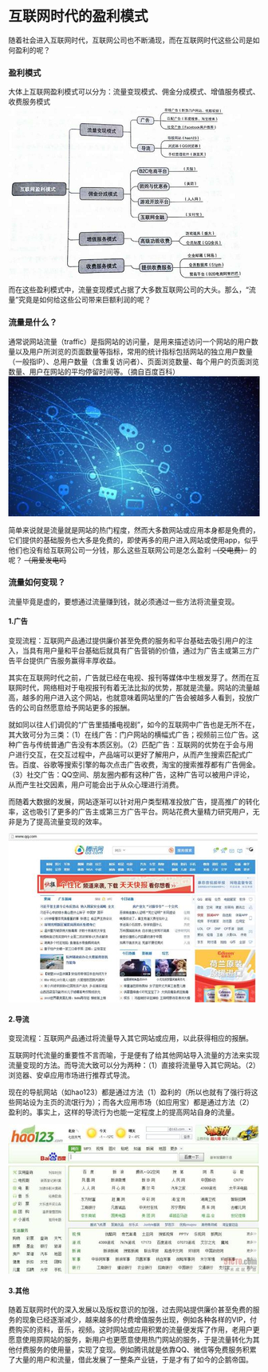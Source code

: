 # 互联网时代的盈利模式

随着社会进入互联网时代，互联网公司也不断涌现，而在互联网时代这些公司是如何盈利的呢？

### 盈利模式

大体上互联网盈利模式可以分为：流量变现模式、佣金分成模式、增值服务模式、收费服务模式<br/>
![](images/lab16/盈利模式.png)<br/>
而在这些盈利模式中，流量变现模式占据了大多数互联网公司的大头。那么，“流量”究竟是如何给这些公司带来巨额利润的呢？

### 流量是什么？

通常说网站流量（traffic）是指网站的访问量，是用来描述访问一个网站的用户数量以及用户所浏览的页面数量等指标，常用的统计指标包括网站的独立用户数量（一般指IP）、总用户数量（含重复访问者）、页面浏览数量、每个用户的页面浏览数量、用户在网站的平均停留时间等。（摘自百度百科）<br/>
![](images/lab16/流量.png)<br/>

简单来说就是流量就是网站的热门程度，然而大多数网站或应用本身都是免费的，它们提供的基础服务也大多是免费的，即使再多的用户进入网站或使用app，似乎他们也没有给互联网公司一分钱，那么这些互联网公司是怎么盈利 ~~（交电费）~~ 的呢？ ~~（用爱发电吗~~

### 流量如何变现？

流量毕竟是虚的，要想通过流量赚到钱，就必须通过一些方法将流量变现。

#### 1.广告

变现流程：互联网产品通过提供廉价甚至免费的服务和平台基础去吸引用户的注入，当具有用户量和平台基础后就具有广告营销的价值，通过为广告主或第三方广告平台提供广告服务赢得丰厚收益。<br/>

其实在互联网时代之前，广告就已经在电视、报刊等媒体中生根发芽了。然而在互联网时代，网络相对于电视报刊有着无法比拟的优势，那就是流量。网站的流量越高，越多的用户进入这个网站，也就意味着网站里的广告会被越多人看到，投放广告的公司自然愿意给予网站更多的报酬。<br/>

就如同以往人们调侃的“广告里插播电视剧”，如今的互联网中广告也是无所不在，其大致可分为三类：（1）在线广告：门户网站的横幅式广告；视频前三位广告。这种广告与传统普通广告没有本质区别。（2）匹配广告：互联网的优势在于会与用户进行交互，在交互过程中，产品端可以更好了解用户，从而产生搜索匹配式广告。百度、谷歌等搜索引擎的每次点击广告收费，淘宝的搜索推荐都有广告佣金。（3）社交广告：QQ空间、朋友圈内都有这种广告，这种广告可以被用户评论，从而产生社交因素，用户可能会出于从众心理进行消费。<br/>

而随着大数据的发展，网站逐渐可以针对用户类型精准投放广告，提高推广的转化率，这也吸引了更多的广告主或第三方广告平台。网站花费大量精力研究用户，无非是为了提高流量变现的效率。<br/>

![](images/lab16/广告.jpg)<br/>

#### 2.导流

变现流程：互联网产品通过将流量导入其它网站或应用，以此获得相应的报酬。<br/>

互联网时代流量的重要性不言而喻，于是便有了给其他网站导入流量的方法来实现流量变现的方法。而导流大致可以分为两种：（1）直接将流量导入其它网站。（2）浏览器、安卓应用市场进行推荐式导流。<br/>

现在的导航网站（如hao123）都是通过方法（1）盈利的（所以也就有了强行将这些网站设为主页的流氓行为）；而各大应用市场（如应用宝）都是通过方法（2）盈利的。事实上，这样的导流行为也能一定程度上的提高网站自身的流量。<br/>

![](images/lab16/导流.png)<br/>

#### 3.其他

随着互联网时代的深入发展以及版权意识的加强，过去网站提供廉价甚至免费的服务的现象已经逐渐减少，越来越多的付费增值服务出现，例如各种各样的VIP，付费购买的资料，音乐，视频。这时网站或应用积累的流量便发挥了作用，老用户更愿意使用原网站的服务，新用户也更愿意使用热门网站的服务，于是流量转化为其他付费服务的使用量，实现了变现。例如腾讯就是依靠QQ、微信等免费服务积累了大量的用户和流量，借此发展了一整条产业链，于是才有了如今的企鹅帝国。